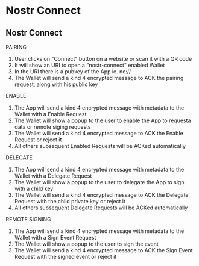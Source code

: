 # Nostr Connect


## Nostr Connect 
PAIRING

1. User clicks on "Connect" button on a website or scan it with a QR code
2. It will show an URI to open a "nostr-connect" enabled Wallet 
3. In the URI there is a pubkey of the App ie. nc://<pubkey>
4. The Wallet will send a kind 4 encrypted message to ACK the pairing request, along with his public key


ENABLE

1. The App will send a kind 4 encrypted message with metadata to the Wallet with a Enable Request
2. The Wallet will show a popup to the user to enable the App to requesta data or remote siging requests
3. The Wallet will send a kind 4 encrypted message to ACK the Enable Request or reject it
4. All others subsequent Enabled Requests will be ACKed automatically

DELEGATE

1. The App will send a kind 4 encrypted message with metadata to the Wallet with a Delegate Request
2. The Wallet will show a popup to the user to delegate the App to sign with a child key
3. The Wallet will send a kind 4 encrypted message to ACK the Delegate Request with the child private key or reject it
4. All others subsequent Delegate Requests will be ACKed automatically

REMOTE SIGNING

1. The App will send a kind 4 encrypted message with metadata to the Wallet with a Sign Event Request
2. The Wallet will show a popup to the user to sign the event
3. The Wallet will send a kind 4 encrypted message to ACK the Sign Event Request with the signed event or reject it